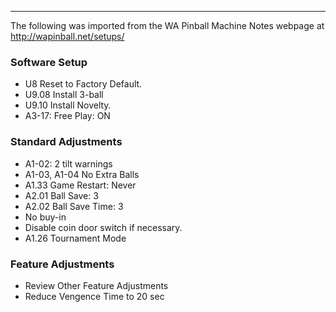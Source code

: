 ***
The following was imported from the WA Pinball Machine Notes webpage at http://wapinball.net/setups/
### Software Setup
-   U8 Reset to Factory Default.
-   U9.08 Install 3-ball
-   U9.10 Install Novelty.
-   A3-17: Free Play: ON
### Standard Adjustments
-   A1-02: 2 tilt warnings
-   A1-03, A1-04 No Extra Balls
-   A1.33 Game Restart: Never
-   A2.01 Ball Save: 3
-   A2.02 Ball Save Time: 3
-   No buy-in
-   Disable coin door switch if necessary.
-   A1.26 Tournament Mode
### Feature Adjustments
-   Review Other Feature Adjustments
-   Reduce Vengence Time to 20 sec